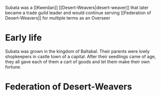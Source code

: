 Subata was a [[Kwerdan]] [[Desert-Weavers|desert-weaver]] that later became a trade guild leader and would continue serving [[Federation of Desert-Weavers]] for multiple terms as an Overseer
# Early life
Subata was grown in the kingdom of Baltabal. Their parents were lowly shopkeepers in castle town of a capital. After their seedlings came of age, they all gave each of them a cart of goods and let them make their own fortune.

# Federation of Desert-Weavers